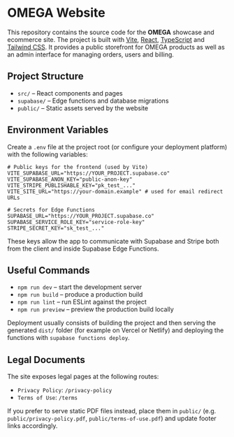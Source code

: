 # OMEGA Website

This repository contains the source code for the **OMEGA** showcase and ecommerce site. The project is built with [Vite](https://vitejs.dev/), [React](https://react.dev/), [TypeScript](https://www.typescriptlang.org/) and [Tailwind CSS](https://tailwindcss.com/). It provides a public storefront for OMEGA products as well as an admin interface for managing orders, users and billing.

## Project Structure

- `src/` – React components and pages
- `supabase/` – Edge functions and database migrations
- `public/` – Static assets served by the website

## Environment Variables

Create a `.env` file at the project root (or configure your deployment platform) with the following variables:

```env
# Public keys for the frontend (used by Vite)
VITE_SUPABASE_URL="https://YOUR_PROJECT.supabase.co"
VITE_SUPABASE_ANON_KEY="public-anon-key"
VITE_STRIPE_PUBLISHABLE_KEY="pk_test_..."
VITE_SITE_URL="https://your-domain.example" # used for email redirect URLs

# Secrets for Edge Functions
SUPABASE_URL="https://YOUR_PROJECT.supabase.co"
SUPABASE_SERVICE_ROLE_KEY="service-role-key"
STRIPE_SECRET_KEY="sk_test_..."
```

These keys allow the app to communicate with Supabase and Stripe both from the client and inside Supabase Edge Functions.

## Useful Commands

- `npm run dev` – start the development server
- `npm run build` – produce a production build
- `npm run lint` – run ESLint against the project
- `npm run preview` – preview the production build locally

Deployment usually consists of building the project and then serving the generated `dist/` folder (for example on Vercel or Netlify) and deploying the functions with `supabase functions deploy`.

## Legal Documents

The site exposes legal pages at the following routes:
- `Privacy Policy`: `/privacy-policy`
- `Terms of Use`: `/terms`

If you prefer to serve static PDF files instead, place them in `public/` (e.g. `public/privacy-policy.pdf`, `public/terms-of-use.pdf`) and update footer links accordingly.

